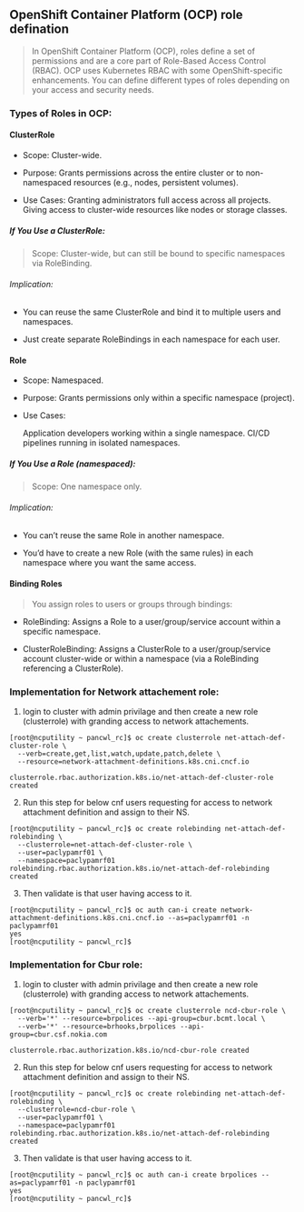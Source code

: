 ##  OpenShift Container Platform (OCP) role defination


> In OpenShift Container Platform (OCP), roles define a set of permissions and are a core part of Role-Based Access Control (RBAC). OCP uses Kubernetes RBAC with some OpenShift-specific enhancements. You can define different types of roles depending on your access and security needs.



### Types of Roles in OCP:

#### ClusterRole

* Scope: Cluster-wide.

* Purpose: Grants permissions across the entire cluster or to non-namespaced resources (e.g., nodes, persistent volumes).

* Use Cases:
    Granting administrators full access across all projects.
    Giving access to cluster-wide resources like nodes or storage classes.

##### If You Use a ClusterRole:
> Scope: Cluster-wide, but can still be bound to specific namespaces via RoleBinding.

###### Implication:

* You can reuse the same ClusterRole and bind it to multiple users and namespaces.

* Just create separate RoleBindings in each namespace for each user.



#### Role

* Scope: Namespaced.

* Purpose: Grants permissions only within a specific namespace (project).

* Use Cases:

    Application developers working within a single namespace.
    CI/CD pipelines running in isolated namespaces.


##### If You Use a Role (namespaced):
> Scope: One namespace only.

###### Implication:

* You can’t reuse the same Role in another namespace.

* You’d have to create a new Role (with the same rules) in each namespace where you want the same access.

#### Binding Roles

> You assign roles to users or groups through bindings:

* RoleBinding: Assigns a Role to a user/group/service account within a specific namespace.

* ClusterRoleBinding: Assigns a ClusterRole to a user/group/service account cluster-wide or within a namespace (via a RoleBinding referencing a ClusterRole).




### Implementation for Network attachement role: 

1) login to cluster with admin privilage and then create a new role (clusterrole) with granding access to network attachements.

```
[root@ncputility ~ pancwl_rc]$ oc create clusterrole net-attach-def-cluster-role \
  --verb=create,get,list,watch,update,patch,delete \
  --resource=network-attachment-definitions.k8s.cni.cncf.io
 
clusterrole.rbac.authorization.k8s.io/net-attach-def-cluster-role created
```

2) Run this step for below cnf users requesting for access to network attachment definition and assign to their NS.

```
[root@ncputility ~ pancwl_rc]$ oc create rolebinding net-attach-def-rolebinding \
  --clusterrole=net-attach-def-cluster-role \
  --user=paclypamrf01 \
  --namespace=paclypamrf01
rolebinding.rbac.authorization.k8s.io/net-attach-def-rolebinding created
```

3) Then validate is that user having access to it. 

```
[root@ncputility ~ pancwl_rc]$ oc auth can-i create network-attachment-definitions.k8s.cni.cncf.io --as=paclypamrf01 -n paclypamrf01
yes
[root@ncputility ~ pancwl_rc]$
```




### Implementation for Cbur role: 

1) login to cluster with admin privilage and then create a new role (clusterrole) with granding access to network attachements.

```
[root@ncputility ~ pancwl_rc]$ oc create clusterrole ncd-cbur-role \
  --verb='*' --resource=brpolices --api-group=cbur.bcmt.local \
  --verb='*' --resource=brhooks,brpolices --api-group=cbur.csf.nokia.com
 
clusterrole.rbac.authorization.k8s.io/ncd-cbur-role created
```

2) Run this step for below cnf users requesting for access to network attachment definition and assign to their NS.

```
[root@ncputility ~ pancwl_rc]$ oc create rolebinding net-attach-def-rolebinding \
  --clusterrole=ncd-cbur-role \
  --user=paclypamrf01 \
  --namespace=paclypamrf01
rolebinding.rbac.authorization.k8s.io/net-attach-def-rolebinding created
```

3) Then validate is that user having access to it. 

```
[root@ncputility ~ pancwl_rc]$ oc auth can-i create brpolices --as=paclypamrf01 -n paclypamrf01
yes
[root@ncputility ~ pancwl_rc]$
```
